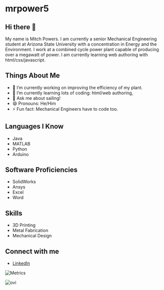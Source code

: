 # mrpower5
## Hi there 👋
My name is Mitch Powers. I am currently a senior Mechanical Engineering student at Arizona State University with a concentration in Energy and the Environment. I work at a combined cycle power plant capable of producing over a megawatt of power. I am currently learning web authoring with html/css/javascript.

## Things About Me
- 🔭 I’m currently working on improving the efficiency of my plant.
- 🌱 I’m currently learning lots of coding: html/web authoring,
- 💬 Ask me about sailing!
- 😄 Pronouns: He/Him
- ⚡ Fun fact: Mechanical Engineers have to code too.
## Languages I Know
- Java
- MATLAB
- Python
- Arduino
## Software Proficiencies
- SolidWorks
- Ansys
- Excel
- Word
## Skills
- 3D Printing
- Metal Fabrication
- Mechanical Design
## Connect with me
- [LinkedIn](https://www.linkedin.com/in/mitchell-powers-1a4955229/)

![Metrics](https://metrics.lecoq.io/madushadhanushka?template=classic&base.header=0&gists=1&lines=1&config.timezone=America%2FToronto)

<img src="https://github-readme-stats.vercel.app/api/top-langs?username=madushadhanushka&show_icons=true&locale=en&layout=compact&theme=chartreuse-dark" alt="ovi" />

<!--
**mrpower5/mrpower5** is a ✨ _special_ ✨ repository because its `README.md` (this file) appears on your GitHub profile.
-->
